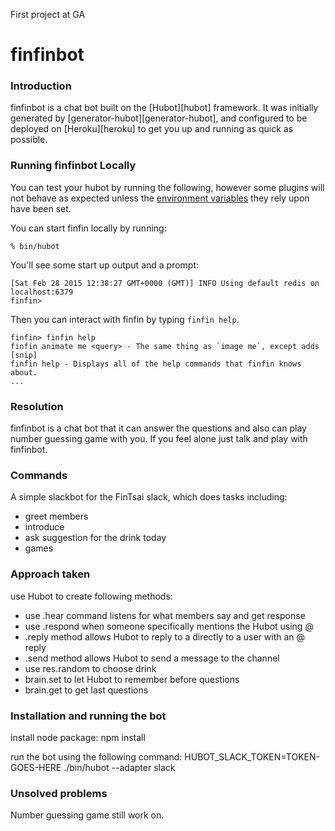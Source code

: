 First project at GA

# finfinbot

### Introduction

finfinbot is a chat bot built on the [Hubot][hubot] framework. It was
initially generated by [generator-hubot][generator-hubot], and configured to be
deployed on [Heroku][heroku] to get you up and running as quick as possible.

### Running finfinbot Locally

You can test your hubot by running the following, however some plugins will not
behave as expected unless the [environment variables](#configuration) they rely
upon have been set.

You can start finfin locally by running:

    % bin/hubot

You'll see some start up output and a prompt:

    [Sat Feb 28 2015 12:38:27 GMT+0000 (GMT)] INFO Using default redis on localhost:6379
    finfin>

Then you can interact with finfin by typing `finfin help`.

    finfin> finfin help
    finfin animate me <query> - The same thing as `image me`, except adds [snip]
    finfin help - Displays all of the help commands that finfin knows about.
    ...

### Resolution

finfinbot is a chat bot that it can answer the questions and also can play number guessing game with you. If you feel alone just talk and play with finfinbot.

### Commands

A simple slackbot for the FinTsai slack, which does tasks including:

  - greet members
  - introduce
  - ask suggestion for the drink today
  - games

### Approach taken

use Hubot to create following methods:

  - use .hear command listens for what members say and get response
  - use .respond when someone specifically mentions the Hubot using @
  - .reply method allows Hubot to reply to a directly to a user with an @ reply
  - .send method allows Hubot to send a message to the channel
  - use res.random to choose drink
  - brain.set to let Hubot to remember before questions
  - brain.get to get last questions

### Installation and running the bot

install node package:
npm install

run the bot using the following command:
HUBOT_SLACK_TOKEN=TOKEN-GOES-HERE ./bin/hubot --adapter slack

### Unsolved problems

Number guessing game still work on.
